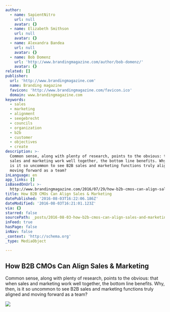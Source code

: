 ```yaml
---
author:
  - name: SapientNitro
    url: null
    avatar: {}
  - name: Elizabeth Smithson
    url: null
    avatar: {}
  - name: Alexandra Bandea
    url: null
    avatar: {}
  - name: Bob Domenz
    url: 'http://www.brandingmagazine.com/author/bob-domenz/'
    avatar: {}
related: []
publisher:
  url: 'http://www.brandingmagazine.com'
  name: Branding magazine
  favicon: 'http://www.brandingmagazine.com/favicon.ico'
  domain: www.brandingmagazine.com
keywords:
  - sales
  - marketing
  - alignment
  - seegebrecht
  - councils
  - organization
  - b2b
  - customer
  - objectives
  - create
description: >-
  Common sense, along with plenty of research, points to the obvious: that when
  sales and marketing work well together, the bottom line benefits. Why, then,
  is it so uncommon to see B2B sales and marketing functions truly aligned and
  moving forward as a team?
inLanguage: en
app_links: []
isBasedOnUrl: >-
  http://www.brandingmagazine.com/2016/07/29/how-b2b-cmos-can-align-sales-marketing/
title: How B2B CMOs Can Align Sales & Marketing
datePublished: '2016-08-03T16:22:06.186Z'
dateModified: '2016-08-03T16:21:01.123Z'
via: {}
starred: false
sourcePath: _posts/2016-08-03-how-b2b-cmos-can-align-sales-and-marketing.md
inFeed: true
hasPage: false
inNav: false
_context: 'http://schema.org'
_type: MediaObject

---
```

<article style=""><h1>How B2B CMOs Can Align Sales &amp; Marketing</h1><p>Common sense, along with plenty of research, points to the obvious: that when sales and marketing work well together, the bottom line benefits. Why, then, is it so uncommon to see B2B sales and marketing functions truly aligned and moving forward as a team?</p><img src="http://www.brandingmagazine.com/wp-content/uploads/2016/07/BD-b2b-align-marketing-sales-cover.jpeg" /></article>